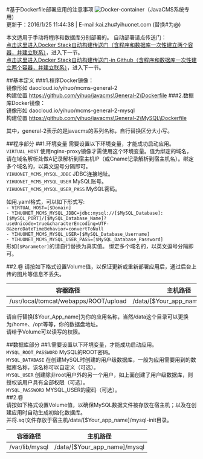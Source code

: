 #基于Dockerfile部署应用的注意事项
![Docker-container](http://a.oss.yihuonet.com/storage/Docker-container.png)（JavaCMS系统专用）      
更新于：2016/1/25 11:44:38    | E-mail:kai.zhu#yihuonet.com (替换#为@)    

本文适用于手动将程序和数据库分别部署的。
自动部署请点传送门：    
[点击这里进入Docker Stack自动构建传送门（含程序和数据库一次性建立两个容器，并建立联系）](README-Stack.html "[README-Stack.html]")，进入下一节。    
[点击这里进入Docker Stack自动构建传送门-in Github（含程序和数据库一次性建立两个容器，并建立联系）](README-Stack.md "[README-Stack.md]")，进入下一节。    

##基本定义
###1.程序Docker镜像：    
  镜像形如 daocloud.io/yihuo/mcms-general-2    
  构建位置 https://github.com/yihuo/javacms\General-2\Dockerfile
###2.数据库Docker镜像：    
  镜像形如 daocloud.io/yihuo/mcms-general-2-mysql    
  构建位置 https://github.com/yihuo/javacms\General-2\MySQL\Dockerfile

其中，general-2表示的是javacms的系列名称，自行替换区分大小写。    

##程序部分
##1.环境变量
需要设置以下环境变量，才能成功启动应用。    
`VIRTUAL_HOST`  使用nginx-proxy镜像才需使用这个环境变量。值为绑定的域名，请在域名解析处做A记录解析到宿主机IP（或Cname记录解析到宿主机名）。绑定多个域名的，以英文逗号分隔即可。    
`YIHUONET_MCMS_MYSQL_JDBC`  JDBC连接地址。    
`YIHUONET_MCMS_MYSQL_USER`  MySQL账号。    
`YIHUONET_MCMS_MYSQL_USER_PASS`  MySQL密码。    

如用.yaml格式，可以如下形式写:    
`- VIRTUAL_HOST=[$Domain]`    
`- YIHUONET_MCMS_MYSQL_JDBC=jdbc:mysql://[$MySQL_Database]:[$MySQL_PORT]/[$MySQL_Database_Name]?useUnicode=true&characterEncoding=UTF-8&zeroDateTimeBehavior=convertToNull`    
`- YIHUONET_MCMS_MYSQL_USER=[$MySQL_Database_Username]`    
`- YIHUONET_MCMS_MYSQL_USER_PASS=[$MySQL_Database_Password]`    
形如`[$Parameter]`的请自行替换为真实值。
绑定多个域名的，以英文逗号分隔即可。

##2.卷
请按如下格式设置Volume值，以保证更新或重新部署应用后，通过后台上传的图片等信息不丢失。    

| 容器路径 | 主机路径 |
|:-------:|:-------:|
|/usr/local/tomcat/webapps/ROOT/upload|/data/[$Your_app_name]/upload|
请自行替换[$Your_App_name]为你的应用名称，当然/data这个目录可以更换为/home、/opt等等，你的数据盘地址。    
请给予Volume可以读写的权限。


##数据库部分
##1.需要设置以下环境变量，才能成功启动应用。     
`MYSQL_ROOT_PASSWORD` MySQL的ROOT密码。    
`MYSQL_DATABASE`  在创建MySQL时创建的用户级数据库，一般为应用需要用到的数据库名称，该名称可以自定义（可选）。    
`MYSQL_USER`  创建除非root用户外的另一个用户，如上面创建了用户级数据库，则授权该用户具有全部权限（可选）。    
`MYSQL_PASSWORD`  MYSQL_USER的密码（可选）。    
##2.卷    
请按如下格式设置Volume值，以确保MySQL数据文件被存放在宿主机；以及在创建应用时自动生成初始化数据库。    
并将.sql文件存放于宿主机/data/[$Your_app_name]/mysql-init目录。    

| 容器路径 | 主机路径 |
|:-------:|:-------:|
|/var/lib/mysql|/data/[$Your_app_name]/mysql|
